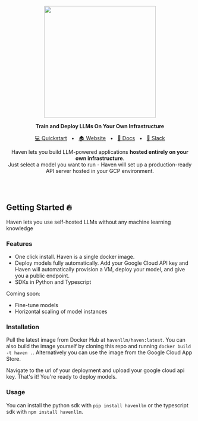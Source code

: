 <p align="center">
  <a href="https://havenllm.com"><img src="https://github.com/havenhq/haven/assets/122226645/3ce54c45-668d-42c9-84fb-c62d8d38b643" width="300"/></a>
</p>

<p align="center">
    <b>Train and Deploy LLMs On Your Own Infrastructure</b>
</p>

<div align="center">

[💻 Quickstart]()
<span>&nbsp;&nbsp;•&nbsp;&nbsp;</span>
[🏠 Website]()
<span>&nbsp;&nbsp;•&nbsp;&nbsp;</span>
[📄 Docs]()
<span>&nbsp;&nbsp;•&nbsp;&nbsp;</span>
[💬 Slack]()

<p align="center">
    Haven lets you build LLM-powered applications <b>hosted entirely on your own infrastructure</b>.<br>
    Just select a model you want to run - Haven will set up a production-ready 
  API server hosted in your GCP environment.
</p>


</div>


<br>
<br>



## Getting Started 🔥

Haven lets you use self-hosted LLMs without any machine learning knowledge

### Features

- One click install. Haven is a single docker image.
- Deploy models fully automatically. Add your Google Cloud API key and Haven will automatically provision a VM, deploy your model, and give you a public endpoint.
- SDKs in Python and Typescript

Coming soon:

- Fine-tune models
- Horizontal scaling of model instances

### Installation

Pull the latest image from Docker Hub at `havenllm/haven:latest`. You can also build the image yourself by cloning this repo and running `docker build -t haven .`. Alternatively you can use the image from the Google Cloud App Store.

Navigate to the url of your deployment and upload your google cloud api key. That's it! You're ready to deploy models.

### Usage

You can install the python sdk with `pip install havenllm` or the typescript sdk with `npm install havenllm`.
